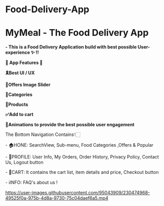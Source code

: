 # Food-Delivery-App
<h1>MyMeal - The Food Delivery App</h1>

<p><b>- This is a Food Delivery Application build with best possible User-experience ✨ !!</b></p>
<b>
<p>🔶<b> App Features </b>🔶</p>
<p>🎗Best UI / UX </p>
<p>📸Offers Image Slider</p>
<p>🌿Categories</p>
<p>🍔Products</p>
<p>✅Add to cart</p>
<p>🔆Animations to provide the best possible user engagement</p></b>

The Bottom Navigation Contains👇🏻
<p>- 🏠HONE: SearchView, Sub-menu, Food Categories ,Offers & Popular</p>
<p>- 👨PROFILE: User Info, My Orders, Order History, Privacy Policy, Contact Us, Logout button</p>
<p>- 🛒CART: It contains the cart list, item details and price, Checkout button</p>
<p>- ℹ️INFO: FAQ's about us !</p>







https://user-images.githubusercontent.com/95043909/230474968-49525f0a-975b-4d8a-9730-75c04daef6a5.mp4

